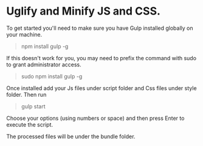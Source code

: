 Uglify and Minify JS and CSS.
================================================================================================

To get started you'll need to make sure you have Gulp installed globally on your machine.
> npm install gulp -g  

If this doesn't work for you, you may need to prefix the command with sudo to grant administrator access.
> sudo npm install gulp -g  

Once installed add your Js files under script folder and Css files under style folder. Then run
> gulp start

Choose your options (using numbers or space) and then press Enter to execute the script.

The processed files will be under the bundle folder.
